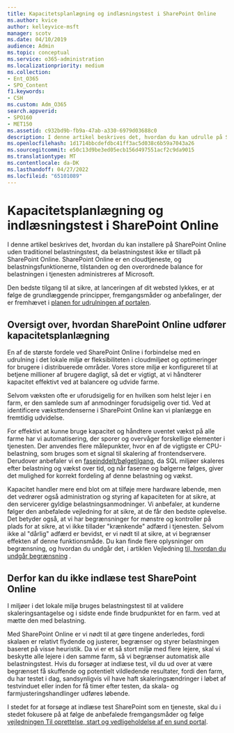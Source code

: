```yaml
---
title: Kapacitetsplanlægning og indlæsningstest i SharePoint Online
ms.author: kvice
author: kelleyvice-msft
manager: scotv
ms.date: 04/10/2019
audience: Admin
ms.topic: conceptual
ms.service: o365-administration
ms.localizationpriority: medium
ms.collection:
- Ent_O365
- SPO_Content
f1.keywords:
- CSH
ms.custom: Adm_O365
search.appverid:
- SPO160
- MET150
ms.assetid: c932bd9b-fb9a-47ab-a330-6979d03688c0
description: I denne artikel beskrives det, hvordan du kan udrulle på SharePoint Online uden at udføre traditionel belastningstest, da det ikke er tilladt.
ms.openlocfilehash: 1d1714bbcdefdbc41ff3ac5d038c6b59a7043a26
ms.sourcegitcommit: e50c13d9be3ed05ecb156d497551acf2c9da9015
ms.translationtype: MT
ms.contentlocale: da-DK
ms.lasthandoff: 04/27/2022
ms.locfileid: "65101089"
---
```

# <a name="capacity-planning-and-load-testing-sharepoint-online"></a>Kapacitetsplanlægning og indlæsningstest i SharePoint Online
I denne artikel beskrives det, hvordan du kan installere på SharePoint Online uden traditionel belastningstest, da belastningstest ikke er tilladt på SharePoint Online. SharePoint Online er en cloudtjeneste, og belastningsfunktionerne, tilstanden og den overordnede balance for belastningen i tjenesten administreres af Microsoft.
  
Den bedste tilgang til at sikre, at lanceringen af dit websted lykkes, er at følge de grundlæggende principper, fremgangsmåder og anbefalinger, der er fremhævet i [planen for udrulningen af portalen](planportallaunchroll-out.md).

## <a name="overview-of-how-sharepoint-online-performs-capacity-planning"></a>Oversigt over, hvordan SharePoint Online udfører kapacitetsplanlægning 
En af de største fordele ved SharePoint Online i forbindelse med en udrulning i det lokale miljø er fleksibiliteten i cloudmiljøet og optimeringer for brugere i distribuerede områder. Vores store miljø er konfigureret til at betjene millioner af brugere dagligt, så det er vigtigt, at vi håndterer kapacitet effektivt ved at balancere og udvide farme.
  
Selvom væksten ofte er uforudsigelig for en hvilken som helst lejer i en farm, er den samlede sum af anmodninger forudsigelig over tid. Ved at identificere væksttendenserne i SharePoint Online kan vi planlægge en fremtidig udvidelse.
  
For effektivt at kunne bruge kapacitet og håndtere uventet vækst på alle farme har vi automatisering, der sporer og overvåger forskellige elementer i tjenesten. Der anvendes flere målepunkter, hvor en af de vigtigste er CPU-belastning, som bruges som et signal til skalering af frontendservere. Derudover anbefaler vi en [faseinddelt/bølgetilgang](planportallaunchroll-out.md), da SQL miljøer skaleres efter belastning og vækst over tid, og når faserne og bølgerne følges, giver det mulighed for korrekt fordeling af denne belastning og vækst. 

Kapacitet handler mere end blot om at tilføje mere hardware løbende, men det vedrører også administration og styring af kapaciteten for at sikre, at den servicerer gyldige belastningsanmodninger. Vi anbefaler, at kunderne følger den anbefalede vejledning for at sikre, at de får den bedste oplevelse. Det betyder også, at vi har begrænsninger for mønstre og kontroller på plads for at sikre, at vi ikke tillader "krænkende" adfærd i tjenesten. Selvom ikke al "dårlig" adfærd er bevidst, er vi nødt til at sikre, at vi begrænser effekten af denne funktionsmåde. Du kan finde flere oplysninger om begrænsning, og hvordan du undgår det, i artiklen Vejledning [til, hvordan du undgår begrænsning](/sharepoint/dev/general-development/how-to-avoid-getting-throttled-or-blocked-in-sharepoint-online) .

## <a name="why-you-cannot-load-test-sharepoint-online"></a>Derfor kan du ikke indlæse test SharePoint Online
I miljøer i det lokale miljø bruges belastningstest til at validere skaleringsantagelse og i sidste ende finde brudpunktet for en farm. ved at mætte den med belastning. 

Med SharePoint Online er vi nødt til at gøre tingene anderledes, fordi skalaen er relativt flydende og justerer, begrænser og styrer belastningen baseret på visse heuristik. Da vi er et så stort miljø med flere lejere, skal vi beskytte alle lejere i den samme farm, så vi begrænser automatisk alle belastningstest. Hvis du forsøger at indlæse test, vil du ud over at være begrænset få skuffende og potentielt vildledende resultater, fordi den farm, du har testet i dag, sandsynligvis vil have haft skaleringsændringer i løbet af testvinduet eller inden for få timer efter testen, da skala- og farmjusteringshandlinger udføres løbende.

I stedet for at forsøge at indlæse test SharePoint som en tjeneste, skal du i stedet fokusere på at følge de anbefalede fremgangsmåder og følge [vejledningen Til oprettelse, start og vedligeholdelse af en sund portal](/sharepoint/portal-health).